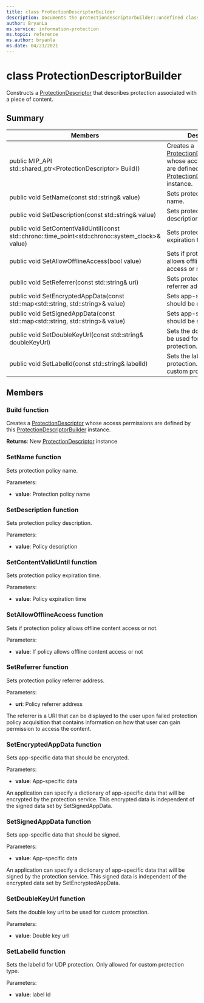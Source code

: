 ```yaml
---
title: class ProtectionDescriptorBuilder 
description: Documents the protectiondescriptorbuilder::undefined class of the Microsoft Information Protection (MIP) SDK.
author: BryanLa
ms.service: information-protection
ms.topic: reference
ms.author: bryanla
ms.date: 04/23/2021
---
```


# class ProtectionDescriptorBuilder 
Constructs a [ProtectionDescriptor](undefined) that describes protection associated with a piece of content.
  
## Summary
 Members                        | Descriptions                                
--------------------------------|---------------------------------------------
public MIP_API std::shared_ptr\<ProtectionDescriptor\> Build()  |  Creates a [ProtectionDescriptor](undefined) whose access permissions are defined by this [ProtectionDescriptorBuilder](undefined) instance.
public void SetName(const std::string& value)  |  Sets protection policy name.
public void SetDescription(const std::string& value)  |  Sets protection policy description.
public void SetContentValidUntil(const std::chrono::time_point\<std::chrono::system_clock\>& value)  |  Sets protection policy expiration time.
public void SetAllowOfflineAccess(bool value)  |  Sets if protection policy allows offline content access or not.
public void SetReferrer(const std::string& uri)  |  Sets protection policy referrer address.
public void SetEncryptedAppData(const std::map\<std::string, std::string\>& value)  |  Sets app-specific data that should be encrypted.
public void SetSignedAppData(const std::map\<std::string, std::string\>& value)  |  Sets app-specific data that should be signed.
public void SetDoubleKeyUrl(const std::string& doubleKeyUrl)  |  Sets the double key url to be used for custom protection.
public void SetLabelId(const std::string& labelId)  |  Sets the labelId for UDP protection. Only allowed for custom protection type.
  
## Members
  
### Build function
Creates a [ProtectionDescriptor](undefined) whose access permissions are defined by this [ProtectionDescriptorBuilder](undefined) instance.

  
**Returns**: New [ProtectionDescriptor](undefined) instance
  
### SetName function
Sets protection policy name.

Parameters:  
* **value**: Protection policy name


  
### SetDescription function
Sets protection policy description.

Parameters:  
* **value**: Policy description


  
### SetContentValidUntil function
Sets protection policy expiration time.

Parameters:  
* **value**: Policy expiration time


  
### SetAllowOfflineAccess function
Sets if protection policy allows offline content access or not.

Parameters:  
* **value**: If policy allows offline content access or not


  
### SetReferrer function
Sets protection policy referrer address.

Parameters:  
* **uri**: Policy referrer address


The referrer is a URI that can be displayed to the user upon failed protection policy acquisition that contains information on how that user can gain permission to access the content.
  
### SetEncryptedAppData function
Sets app-specific data that should be encrypted.

Parameters:  
* **value**: App-specific data


An application can specify a dictionary of app-specific data that will be encrypted by the protection service. This encrypted data is independent of the signed data set by SetSignedAppData.
  
### SetSignedAppData function
Sets app-specific data that should be signed.

Parameters:  
* **value**: App-specific data


An application can specify a dictionary of app-specific data that will be signed by the protection service. This signed data is independent of the encrypted data set by SetEncryptedAppData.
  
### SetDoubleKeyUrl function
Sets the double key url to be used for custom protection.

Parameters:  
* **value**: Double key url


  
### SetLabelId function
Sets the labelId for UDP protection. Only allowed for custom protection type.

Parameters:  
* **value**: label Id

